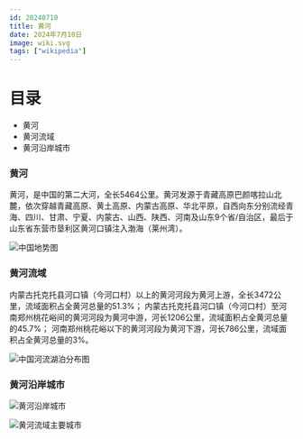 ```yaml
---
id: 20240710
title: 黄河
date: 2024年7月10日
image: wiki.svg
tags: ["wikipedia"]
---
```



# 目录

 - 黄河
 - 黄河流域
 - 黄河沿岸城市


### 黄河

黄河，是中国的第二大河，全长5464公里。黄河发源于青藏高原巴颜喀拉山北麓，依次穿越青藏高原、黄土高原、内蒙古高原、华北平原，自西向东分别流经青海、四川、甘肃、宁夏、内蒙古、山西、陕西、河南及山东9个省/自治区，最后于山东省东营市垦利区黄河口镇注入渤海（莱州湾）。

![中国地势图](/20240710中国地势图.jpg)


### 黄河流域

内蒙古托克托县河口镇（今河口村）以上的黄河河段为黄河上游，全长3472公里，流域面积占全黄河总量的51.3%；
内蒙古托克托县河口镇（今河口村）至河南郑州桃花峪间的黄河河段为黄河中游，河长1206公里，流域面积占全黄河总量的45.7%；
河南郑州桃花峪以下的黄河河段为黄河下游，河长786公里，流域面积占全黄河总量的3%。

![中国河流湖泊分布图](/20240709中国河流湖泊分布图.jpeg)


### 黄河沿岸城市

![黄河沿岸城市](/20240710黄河沿岸城市.png)

![黄河流域主要城市](/20240710黄河流域主要城市.svg)